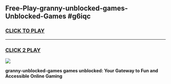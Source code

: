 
## Free-Play-granny-unblocked-games-Unblocked-Games #g6iqc
<h3>
<a href="https://news.freeplayer.one?title=granny-unblocked-games&ref=8M">CLICK TO PLAY</a></h3>
<hr>

<h3>
<a href="https://news.freeplayer.one?title=granny-unblocked-games&ref=8M">CLICK 2 PLAY</a>
  
</h3>

<a href="https://news.freeplayer.one?title=granny-unblocked-games&ref=8M"><img src="https://clearcache.store/games.png"></a>


**granny-unblocked-games games unblocked: Your Gateway to Fun and Accessible Online Gaming**

